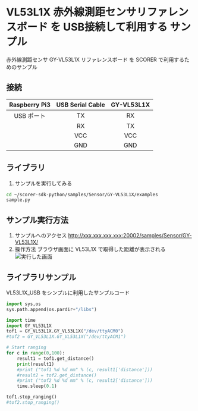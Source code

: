 # VL53L1X 赤外線測距センサリファレンスボード を USB接続して利用する サンプル
赤外線測距センサ GY-VL53L1X リファレンスボード を SCORER で利用するためのサンプル

## 接続
| Raspberry Pi3 | USB Serial Cable | GY-VL53L1X |
|:------------:|:------------:|:------------:|
| USB ポート | TX | RX |
|  | RX | TX |
|  | VCC | VCC |
|  | GND | GND |

## ライブラリ

1. サンプルを実行してみる
```bash
cd ~/scorer-sdk-python/samples/Sensor/GY-VL53L1X/examples
sample.py
```

## サンプル実行方法
1. サンプルへのアクセス
http://xxx.xxx.xxx.xxx:20002/samples/Sensor/GY-VL53L1X/
2. 操作方法
ブラウザ画面に VL53L1X で取得した距離が表示される<br>
![実行した画面]()


## ライブラリサンプル
VL53L1X_USB をシンプルに利用したサンプルコード
```python:sample.py
import sys,os
sys.path.append(os.pardir+"/libs")

import time
import GY_VL53L1X
tof1 = GY_VL53L1X.GY_VL53L1X("/dev/ttyACM0")
#tof2 = GY_VL53L1X.GY_VL53L1X("/dev/ttyACM1")

# Start ranging
for c in range(0,100):
    result1 = tof1.get_distance()
    print(result1)
    #print ("tof1 %d %d mm" % (c, result1['distance']))
    #result2 = tof2.get_distance()
    #print ("tof2 %d %d mm" % (c, result2['distance']))
    time.sleep(0.1)

tof1.stop_ranging()
#tof2.stop_ranging()
```
